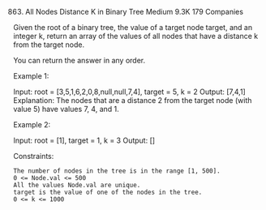 863. All Nodes Distance K in Binary Tree
Medium
9.3K
179
Companies

Given the root of a binary tree, the value of a target node target, and an integer k, return an array of the values of all nodes that have a distance k from the target node.

You can return the answer in any order.

 

Example 1:

Input: root = [3,5,1,6,2,0,8,null,null,7,4], target = 5, k = 2
Output: [7,4,1]
Explanation: The nodes that are a distance 2 from the target node (with value 5) have values 7, 4, and 1.

Example 2:

Input: root = [1], target = 1, k = 3
Output: []

 

Constraints:

    The number of nodes in the tree is in the range [1, 500].
    0 <= Node.val <= 500
    All the values Node.val are unique.
    target is the value of one of the nodes in the tree.
    0 <= k <= 1000

